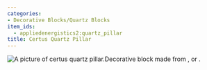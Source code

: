 ```yaml
---
categories:
- Decorative Blocks/Quartz Blocks
item_ids:
  - appliedenergistics2:quartz_pillar
title: Certus Quartz Pillar
---
```


![A picture of certus quartz
pillar.](../../../../public/assets/large/certus_quartz_pillar.png)Decorative block made from
<ItemLink id="appliedenergistics2:certus_quartz_crystal"/>, or
<ItemLink id="appliedenergistics2:purified_certus_quartz_crystal"/>.

<RecipeFor id="appliedenergistics2:quartz_pillar"/>
